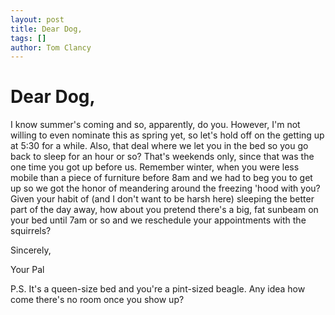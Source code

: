 ```yaml
---
layout: post
title: Dear Dog,
tags: []
author: Tom Clancy
---
```


# Dear Dog,

I know summer's coming and so, apparently, do you. However, I'm not willing to even nominate this as spring yet, so let's hold off on the getting up at 5:30 for a while. Also, that deal where we let you in the bed so you go back to sleep for an hour or so? That's weekends only, since that was the one time you got up before us. Remember winter, when you were less mobile than a piece of furniture before 8am and we had to beg you to get up so we got the honor of meandering around the freezing 'hood with you? Given your habit of (and I don't want to be harsh here) sleeping the better part of the day away, how about you pretend there's a big, fat sunbeam on your bed until 7am or so and we reschedule your appointments with the squirrels?

Sincerely,

Your Pal

P.S. It's a queen-size bed and you're a pint-sized beagle. Any idea how come there's no room once you show up?
